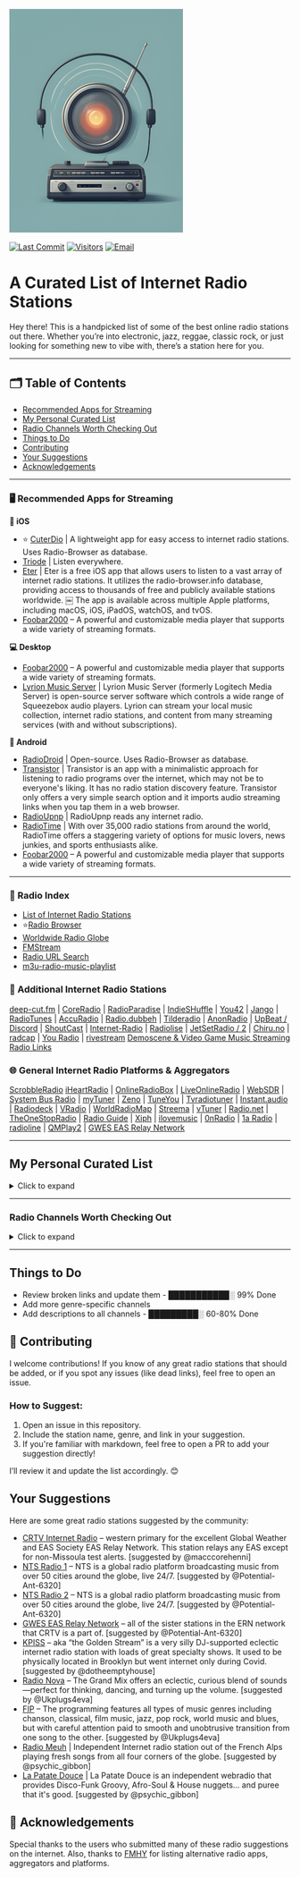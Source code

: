 ![Logo](https://github.com/deroverda/recommended-radio-streams/blob/main/logo_resized_enhanced.png?raw=true)

[![Last Commit](https://img.shields.io/github/last-commit/deroverda/recommended-radio-streams?style=flat-square)](https://github.com/deroverda/recommended-radio-streams)
[![Visitors](https://api.visitorbadge.io/api/VisitorHit?user=deroverda&repo=recommended-radio-streams&countColor=%237B1E7A&style=flat-square)](https://github.com/deroverda/recommended-radio-streams)
[![Email](https://img.shields.io/badge/email-D14836?style=flat-square&logo=gmail&logoColor=white)](mailto:disposablemail@mailbox.org)





# A Curated List of Internet Radio Stations

Hey there! This is a handpicked list of some of the best online radio stations out there. Whether you’re into electronic, jazz, reggae, classic rock, or just looking for something new to vibe with, there’s a station here for you.


---

## 🗂️ Table of Contents
- [Recommended Apps for Streaming](#️-recommended-apps-for-streaming)
- [My Personal Curated List](#my-personal-curated-list)
- [Radio Channels Worth Checking Out](#radio-channels-worth-checking-out)
- [Things to Do](#things-to-do)
- [Contributing](#contributing)
- [Your Suggestions](#your-suggestions)
- [Acknowledgements](#acknowledgements)

---

### 🖥️ **Recommended Apps for Streaming**

**📱 iOS**
- ⭐ [CuterDio](https://cuterdio.com/en) | A lightweight app for easy access to internet radio stations. Uses Radio-Browser as database. 
- [Triode](https://triode.app/) | Listen everywhere.
- [Eter](https://apps.apple.com/se/app/eter-streaming-internet-radio/id1523221566?l=en-GB) | Eter is a free iOS app that allows users to listen to a vast array of internet radio stations. It utilizes the radio-browser.info database, providing access to thousands of free and publicly available stations worldwide.  ￼ The app is available across multiple Apple platforms, including macOS, iOS, iPadOS, watchOS, and tvOS.  
- [Foobar2000](https://www.foobar2000.org/) – A powerful and customizable media player that supports a wide variety of streaming formats.


**💻 Desktop**
- [Foobar2000](https://www.foobar2000.org/) – A powerful and customizable media player that supports a wide variety of streaming formats.
- [Lyrion Music Server](https://github.com/LMS-Community) | Lyrion Music Server (formerly Logitech Media Server) is open-source server software which controls a wide range of Squeezebox audio players. Lyrion can stream your local music collection, internet radio stations, and content from many streaming services (with and without subscriptions).

**🤖 Android**
- [RadioDroid](https://github.com/segler-alex/RadioDroid) | Open-source. Uses Radio-Browser as database. 
- [Transistor](https://codeberg.org/y20k/transistor) | Transistor is an app with a minimalistic approach for listening to radio programs over the internet, which may not be to everyone's liking. It has no radio station discovery feature. Transistor only offers a very simple search option and it imports audio streaming links when you tap them in a web browser.
- [RadioUpnp](https://play.google.com/store/apps/details?id=com.watea.radio_upnp) | RadioUpnp reads any internet radio.
- [RadioTime](https://play.google.com/store/apps/details?id=com.radiotime.app) | With over 35,000 radio stations from around the world, RadioTime offers a staggering variety of options for music lovers, news junkies, and sports enthusiasts alike.
- [Foobar2000](https://www.foobar2000.org/) – A powerful and customizable media player that supports a wide variety of streaming formats.



---

### 📜 Radio Index

- [List of Internet Radio Stations](https://en.wikipedia.org/wiki/List_of_Internet_radio_stations)
- ⭐[Radio Browser](https://www.radio-browser.info)
- [Worldwide Radio Globe](https://radio.garden/)
- [FMStream](https://fmstream.org)
- [Radio URL Search](https://streamurl.link)
- [m3u-radio-music-playlist](https://junguler.github.io/m3u-radio-music-playlists)

### 🔗 Additional Internet Radio Stations
[deep-cut.fm](https://deep-cut.fm) | [CoreRadio](https://coreradio.online/) | [RadioParadise](https://www.radioparadise.com) | [IndieSHuffle](https://www.indieshuffle.com) | [You42](https://www.you42.com) | [Jango](https://www.jango.com) | [RadioTunes](https://www.radiotunes.com)  | [AccuRadio](https://www.accuradio.com) | [Radio.dubbeh](https://radio.dubbeh.net/) | [Tilderadio](https://tilderadio.org/) | [AnonRadio](https://anonradio.net) | [UpBeat / Discord](https://discord.com) | [ShoutCast](https://www.shoutcast.com) | [Internet-Radio](https://www.internet-radio.com) | [Radiolise](https://radiolise.com) | [JetSetRadio / 2](https://jetsetradio.live/) | [Chiru.no](https://chiru.no) | [radcap](https://www.radcap.ru) | [You Radio](https://play.you.radio/) | [rivestream](https://www.rivestream.com) [Demoscene & Video Game Music Streaming Radio Links](https://mw.rat.bz/davgmsrl/)

### 🌐 General Internet Radio Platforms & Aggregators
[ScrobbleRadio](https://scrobblerad.io/) [iHeartRadio](https://www.iheart.com) | [OnlineRadioBox](https://onlineradiobox.com) | [LiveOnlineRadio](https://www.liveonlineradio.net) | [WebSDR](http://websdr.org/) | [System Bus Radio](https://github.com/fulldecent/system-bus-radio) | [myTuner](https://mytuner-radio.com) | [Zeno](https://zeno.fm) | [TuneYou](https://tuneyou.com) | [Tvradiotuner](https://tvradiotuner.com) | [Instant.audio](https://instant.audio) | [Radiodeck](https://www.radiodeck.com) | [VRadio](https://www.vradio.app) | [WorldRadioMap](https://www.worldradiomap.com) | [Streema](https://streema.com) | [vTuner](https://www.vtuner.com) | [Radio.net](https://www.radio.net) | [TheOneStopRadio](https://theonestopradio.com) | [Radio Guide](https://www.radioguide.fm) | [Xiph](https://xiph.org) | [ilovemusic](https://ilovemusic.de/) | [0nRadio](https://0nradio.com) | [1a Radio](https://1aradio.com) | [radioline](https://www.radioline.co) | [QMPlay2](https://github.com/zaps166/QMPlay2) | [GWES EAS Relay Network](https://gwes-eas.network/listen/)

---

## My Personal Curated List
<details>
  <summary>Click to expand</summary>

### Artist Specific 👑
- **2pac (Exclusive Radio)**: [Link](https://streaming.exclusive.radio/er/2pac/icecast.audio)  
- **ABBA (Exclusive Radio)**: [Link](https://streaming.exclusive.radio/er/abba/icecast.audio)  
- **Aretha Franklin (Exclusive Radio)**: [Link](https://streaming.exclusive.radio/er/arethafranklin/icecast.audio)  
- **BB King (Exclusive Radio)**: [Link](https://streaming.exclusive.radio/er/bbking/icecast.audio)  
- **Bob Marley (Exclusive Radio)**: [Link](https://streaming.exclusive.radio/er/bobmarley/icecast.audio)  
- **Creedence Clearwater Revival (Exclusive Radio)**: [Link](https://streaming.exclusive.radio/er/creedence/icecast.audio)  
- **Daft Punk (Exclusive Radio)**: [Link](https://www.surfmusik.de/m3u/exclusively-daft-punk,20696.m3u)  
- **Ella Fitzgerald (Exclusive Radio)**: [Link](https://streaming.exclusive.radio/er/ellafitzgerald/icecast.audio)  
- **Eric Clapton (Exclusive Radio)**: [Link](https://streaming.exclusive.radio/er/ericclapton/icecast.audio)  
- **Fleetwood Mac (Exclusive Radio)**: [Link](https://streaming.exclusive.radio/er/fleetwoodmac/icecast.audio)  
- **Jimi Hendrix (Exclusive Radio)**: [Link](https://streaming.exclusive.radio/er/hendrix/icecast.audio)  
- **John Coltrane (Exclusive Radio)**: [Link](http://streaming.exclusive.radio/er/johncoltrane/icecast.audio)  
- **Steely Dan (Exclusive Radio)**: [Link](https://streaming.exclusive.radio/er/steelydan/icecast.audio)  
- **Supertramp (Exclusive Radio)**: [Link](https://streaming.exclusive.radio/er/supertramp/icecast.audio)  
- **The Beatles (Exclusive Radio)**: [Link](http://streaming.exclusive.radio/er/beatles/icecast.audio)  
- **The Police (Exclusive Radio)**: [Link](https://streaming.exclusive.radio/er/policehits/icecast.audio)  
- **Van Morrison (Exclusive Radio)**: [Link](https://streaming.exclusive.radio/er/vanmorrison/icecast.audio)  
- **Red Hot Chili Peppers (Australian Digital Radio Network)**: [Link](http://abm22.com.au:8000/CONTAINER129)  
- **Eminem (Australian Digital Radio)**: [Link](http://abm21.com.au:8000/CONTAINER158) | Slim Shady
- **⭐Grateful Dead Radio - WGDR**: [Link](https://www.madmusicradio.com/wgdr)
- **Grateful Dead**: [Link](http://108.163.245.230:8100/stream) | unknown station
- **Rolling Stones (Virgin Radio Rockstar)**: [Link](https://icy.unitedradio.it/VirginSpecialEvent.mp3)



---

### Classical 🎻

- **Calm Radio - Symphony**: [Link](https://calmradio.com/channel-guide/classical-music)
- **Calm Radio - Classical Mix**: [Link](https://calmradio.com/channel-guide/classical-music)
- **Calm Radio - Opera**: [Link](https://calmradio.com/channel-guide/classical-music)
- **WFMT Chicago**: [Link](https://www.wfmt.com/) | WFMT has been broadcasting classical music since 1951. Its website says WFMT "strives to entertain, engage, and above all, respect its listeners with a quality and variety of programming found nowhere else." It is also the primary station of the nationally syndicated WFMT Radio Network and a jazz network available to other public radio stations around the U.S. 
- **WBJC Baltimore**: [Link](https://www.wbjc.com/) | WBJC-FM is the classical radio voice of Baltimore City Community College.
- **WMNR**: [Link](https://www.wmnr.org/listen) | WMNR Fine Arts Radio is a public radio station, licensed to the Town of Monroe (Connecticut). We are on air 24/7,  providing classical and classic music via FM signal to much of Connecticut and nearby portions of New York. Our live stream is enjoyed around the world.
- **Only Mozart (Australian Digital Radio**: [Link](http://abm21.com.au:8000/CONTAINER10) | Mozart 
---

### Electronic ⚡
- **1.FM - Deep Techno & House**: [Link](https://www.1.fm/stations)
- **Cashmere Radio**: [Link](http://cashmereradio.com) | A Berlin-based station with diverse, experimental electronic music.
- **Dance Wave**: [Link](http://dancewave.com) | Focuses on upbeat electronic dance music.
- **FluxFM - ChillHop**: [Link](http://fluxfm.de/chillhop) | Plays a relaxed mix of hip-hop influenced electronic beats.
- **FluxFM - Hippie Trippy Garden**: [Link](https://www.fluxfm.de/posts/401dece5-d1f7-4d5b-9a50-5a1481758118) | Features psychedelic and experimental electronic music.
- **FluxFM - Sound Of Berlin**: [Link](http://fluxfm.de/sound-of-berlin) | Showcases the electronic music scene of Berlin.
- **FluxFM - Berlin Beach House Radio**: [Link](http://fluxfm.de/berlin-beach-house)  
- **Frisky Deep**: [Link](https://www.friskyradio.com/) | Specializes in deep house and similar electronic styles.
- **Frisky Radio**: [Link](https://www.friskyradio.com/) | A broader mix of various electronic genres.
- **LYL Radio**: [Link](https://lyl.live/) |  An independent station known for diverse and eclectic electronic selections.
- **LuxuriaMusic**: [Link](http://luxuriamusic.com) | Plays retro-futuristic and exotica-influenced electronic music.
- **Octave Radio**: [Link](http://octaveradio.com) | Plays a variety of electronic music, sometimes also categorized as Jazz.
- **OpenLab FM**: [Link](https://openlab.fm) | Broadcasting from Ibiza, this station offers a unique blend of electronic music and visual arts, curated by a roster of creative professionals.
- **NTS Radio - Poolside**: [Link](http://ntslive.co.uk) | Features chill and summery electronic vibes.
- **Radio Caprice - Minimal Tech House**: [Link](http://www.radcap.ru/) | Tech house
- **Skylab Radio**: [Link](http://skylabradio.com) | Known for spacey, ambient, and experimental electronic sounds.
- **Datafruits**: [Link](https://datafruits.fm/) | Focuses on chiptune and video game-inspired electronic music.
- **dublab**: [Link](http://dublab.com) | Features a wide range of experimental and underground electronic music.
- **TEKnival Radio**: [Link](http://teknivalradio.com) | Plays hard-edged techno and rave-inspired electronic music. 
- **Rainwave - All**: [Link](http://rainwave.cc/all) | A mix of different types of video game music including electronic styles.
- **Rainwave - Chiptunes**: [Link](https://rainwave.cc/chiptune/)  | BLEEPS AND BLOOPS, FROM GAMES AND MORE.
- **Italoradio.fm**: [Link](https://italoradio.fm/) | Plays Italo-disco music.
- **Radio ItaloPower!**: [Link](http://italopower.com) | Italodisco hits & rarities.
- **Radio BipTunia**: [Link](https://biptunia.com/) | Plays experimental and quirky electronic music.
- **Shonan Beach FM**: [Link](https://www.beachfm.co.jp/) | Japanese radio station focusing on chilled out electronic and beach vibes.
- **Fnoob Techno**: [Link](https://fnoobtechno.com/) | A dedicated techno station.
- **⭐Nightwave Plaza**: [Link](http://radio.plaza.one/mp3) | Welcome to 24/7 online vaporwave and future funk radio station.
- **Tech House (Australian Digital Radio)**: [Link](http://abm22.com.au:8000/CONTAINER18) | Tech House
- **Acid House (Australian Digital Radio)**: [Link](http://abm22.com.au:8000/CONTAINER1) | Acid House .

---

### General 📻
- **BBC Radio 6 Music**: [Link](http://as-hls-ww-live.akamaized.net/pool_904/live/ww/bbc_6music/bbc_6music.isml/bbc_6music-audio=320000.m3u8)
- **Birch Street Radio**: [Link](https://jenny.torontocast.com:8172/stream) | adult alternative, classic rock, folk rock, alternative rock, americana, indie rock, progressive rock, singer-songwriters 
- **Doctor Pundit - Yacht Rock Jams**: [Link](https://www.doctorpundit.com/media/) | Yach Rock.  
- **Yacht Rock Miami**: [Link](https://www.yachtrockmiami.com/)  | Yach Rock.  
- **SuperStereo 1 - Yacht Rock**: [Link](https://www.hiresaudio.online/category/radio/) | Yach Rock. 
- **Classic Vinyl HD**: [Link](https://walmradio.com/classic/)  | general
- **KTKE 101.5 FM**: [Link](https://www.truckeetahoeradio.com/) | general station
- **Lahmacun Radio**: [Link](https://streaming.lahmacun.hu/listen/lahmacun_radio/radio.mp3) | Lahmacun.hu is an online music & more radio from Budapest.
- **SuperStereo 1+ - Disco, Soul & Funk**: [Link](https://www.hiresaudio.online/category/radio/)  
- **Soho Radio**: [Link](http://sohoradio.com) | A London-based station with a variety of music and talk shows.
- **Technicolor Web Of Sound**: [Link](https://www.techwebsound.com/) | Plays 1960s psychedelic rock and pop. 
- **The Dump**: [Link](http://thedump.com) |  Eclectic mix of various genres and obscure music.
- **The Lake Radio**: [Link](http://thelakeradio.com) | The Lake is a place for music and sounds. The radio stream runs at all hours of the day and is randomized. No one knows what The Lake plays next.
- **The SoCal Sound**: [Link](http://thesocalsound.org) | Features contemporary California rock, pop and indie music. 
- **The Penthouse**: [Link](https://thepenthouse.fm/) | Asoul, r&b and pop music. variety of classic 
- **Time Capsule Show**: [Link](https://ckut.ca/timecapsule/))  
- **Totally Wired Radio**: [Link](http://totallywiredradio.com) |  Plays a mix of indie, punk, and alternative music.
- **181.fm**: [Link](https://www.181.fm/)  
- **Her.st - Propaganda Broadcast**: [Link](https://her.st/radio/) | This station is a 24/7 stream of Her.st Propaganda Broadcast! Conspiracy Theories, Philosophy, and more! Coast to Coast AM archives, Alan Watts lectures, Terence McKenna lectures, and more!
- **J-Club Club Bandstand**: [Link](http://jclubradio.com) | Plays a mix of classic and contemporary Japanese music.
- **KBON**: [Link](https://www.kbon.com/) | Plays a mix of Louisiana-based music.
- **KKJZ-HD88.1**: [Link](https://kkjz.org/) | A public radio station that plays jazz and blues.
- **Le Grigri**: [Link](http://legrigri.com) | Plays a mix of African and Caribbean music.
- **Le Mellotron**: [Link](http://lemellotron.com) | Features a mix of world music, jazz and electronic.
- **Mondo Bongo Radio**: [Link](http://mondobongoradio.com) | Plays a mix of world music, exotica and soul.
- **Mother Earth Radio**: [Link](http://motherearthradio.com) | Plays a mix of nature-themed, acoustic music.
- **Mother Earth Radio - Instrumental**: [Link](http://motherearthradio.com/instrumental)  
- **Mutant Radio**: [Link](http://mutantradio.com) |  Plays an eclectic mix of experimental and alternative music.
- **Nugs Radio**: [Link](http://nugs.net) |  Plays live recordings of rock and jam bands.
- **Pi ano**: [Link](http://stream.p-node.org/piano) |  Piano only. 
- **REYFM**: [Link](https://rey.fm/) | Plays contemporary pop and latin music.
- **Radio France**: [Link](http://www.radiofrance.fr/live) | A French public radio station with a variety of programming.
- **Radio Paradise - Main Mix**: [Link](http://radioparadise.com/main-mix)  
- **Radio Free Phoenix**: [Link](http://radiofreephoenix.com) | general
- **Radio Krimi**: [Link](http://radiokrimi.com) | Plays mystery-themed radio dramas.
- **Retro Soul Radio UK**: [Link](https://www.retrosoulradio.co.uk) | Plays soul music, featuring both classic and contemporary soul tracks.
- **KEXP**: [Link](https://www.kexp.org/listen/) | Highly praised for its exceptional music selection.
- **⭐Do!! You!!! Radio**: [Link](https://doyouworld.out.airtime.pro/doyouworld_a) | London-based community radio station. Family radio Broadcasting from London town Monday to Friday. Do!! You!!! World is a totally independent station, free of corporate investment. A radio station solely funded by the listeners that will always be free at the point of use.
- **⭐Radio Nula**: [Link](https://strm.radionula.com/classics) | CLASSIC Soul - Funk - Disco - Hip-Hop and all that Jazz 
- **Netil Radio**: [Link](https://netilradio.out.airtime.pro/netilradio_a) |London's community voice broadcasting live from a converted shipping container atop of Netil Market.
- **⭐FIP**: [Link](https://stream.radiofrance.fr/fip/fip.m3u8) | Welcome to Fip, the most eclectic music radio in the world! Listen online to the 8 thematic webradios and find your favorite shows, all for free and without advertising. 
- **Fluid Radio**: [Link](http://uk4-vn.webcast-server.net:9270/) | Fluid Radio brings you the best in experimental frequencies allowing listeners, artists, producers and promoters to be completely involved in the growth and direction of the station. Focusing on experimental genres, we aim to provide a space to share in the creative process and spread the experience of inner exploration through musical expression. The playlist is diverse, encompassing Ambient, Modern Classical, Experimental Acoustic, Folk and Abstract sounds.
- **⭐La Patate Douce**: [Link](http://listen.radioking.com/radio/285742/stream/331753)
- **⭐WFMU**: [Link](http://wfmu.org) | A freeform radio station offering a wide range of music, from rock to experimental.

---

### Hip-Hop/Rap 🎤
- **90s90s HipHop & Rap**: [Link](http://streams.90s90s.de/hiphop/mp3-192/streams.90s90s.de/) | 90s.
- **181.FM - Old School HipHop/RnB**: [Link](http://listen.181fm.com/181-oldschool_128k.mp3) | Old school.
- **Old School Rap (Australian Digital Radio)**: [Link](http://abm21.com.au:8000/CONTAINER69) | Old School Rap

---

 
### Jazz 🎷
- **Adroit Jazz Underground**: [Link](https://mytuner-radio.com/sv/radio/adroit-jazz-underground-492026/) | Focuses on underground and less mainstream jazz.
- **Jazz Con Class**: [Link](http://jazzconclass.com) | Jazz Con Class Radio, hosted by Jose Reyes, is a 24/7 online station focused on traditional/classic Jazz from the late 40s to the early 70s. It aims to revive and celebrate Jazz music, which Reyes feels has been overlooked
- **KSDS Jazz 88.3 FM**: [Link](https://www.jazz88.org/) | A public radio station broadcasting classic and contemporary jazz.
- **Radio Suisse Jazz**: [Link](http://radiosuissejazz.ch) | Radio Swiss Jazz is the perfect musical companion: swinging standards from the «Great American Songbook» as well as gems of innovative bebop instrumentalists, supplemented with Latin, Black and World Music, result in the ideal non-stop mix for any time of day or night. 
- **WBGO 88.3**: [Link](http://wbgo.org) | A New York-based public radio station specializing in jazz.
- **WDNA 88.9**: [Link](http://wdna.org) |  Miami-based public radio station focused on jazz and Latin jazz.
- **KEWU-FM (89.5 MHz Jazz 89.5)**: [Link](https://kewuradio.ewu.edu/KEWU_Jazz_89.5) | A public radio station with a focus on jazz.
- **Octave Radio**: [Link](https://octaverecords.out.airtime.pro/octaverecords_a?_ga=2.139116787.1781832620.1687634712-199058362.1687634712) | Also appears in the Electronic category, sometimes plays jazz.
- **⭐Head Wax Radio**: [Link](https://headwaxradio.radioca.st/stream) | Future sounds of jazz. Head Wax is music for your mind, body and soul... and your dancing feet. Broadcasting from Dublin, Ireland from the same people who gave us Dublin's JazzFM 89.8 back in the day.
---
  

### Lounge & Chill 🍹🌅🌴
- **1.FM - Costa Del Mar**: [Link](https://www.1.fm/stations) | Vibe out to ambient and lounge music. Costa Del Mar is easy listening inspired by the sea.
- **1.FM - Sax4Love**: [Link](https://www.1.fm/stations) | Sax4Love is dedicated exclusively to Saxophone music and offers you this unique channel: "Smooth Jazz".
- **24/7 LoFi Radio**: [Link](https://www.247lofiradio.com/) | LoFi
- **FluxFM - FluxLounge**: [Link](http://fluxfm.de/fluxlounge) | An unexcited mix of soft pop, singer-songwriter and smooth tunes ensures a pleasant feel-good atmosphere. A bubble bath for the ears.
- **Blue Marlin Ibiza**: [Link](http://www.bluemarlinibiza.com/radio/live) | The station offers a curated mix of Balearic beats, house, and electronic music, reflecting the relaxed yet vibrant atmosphere of Ibiza. It streams live DJ sets and exclusive music.
- **Nordic Lodge**: [Link](https://www.nordiclodgeradio.com/) | Chill-out Music for the Open-Minded Listener
- **Ambient Sleeping Pill**: [Link](https://s.stereoscenic.com/asp-h.m3u) | internet radio streaming music for sleep, meditation or study; for tuning out distractions or simply relaxing; ad-free, beat-free, never too new-age or dark 
- **The Queit Village**: [Link](https://cp3.shoutcheap.com:2199/tunein/mark1234.pls) | The Quiet Village is the soundtrack for your Tiki bar! Featuring Exotica, Hawaiian and Lounge music from yesterday and today, and interviews.
- **FreeCodeCamp**: [Link](https://coderadio-admin-v2.freecodecamp.org/listen/coderadio/radio.mp3) | Welcome to Code Radio. 24/7 music designed for coding.
- **Hunter FM LoFi**: [Link](https://live.hunter.fm/lofi_high) | Perfect beats for studying and working, or even relaxing and falling asleep. 
- **⭐Moon Phase Radio**: [Link](https://cp12.serverse.com/proxy/moonphase/stream) | Moon Phase Radio brings to you commercial free Ambient & Downtempo music 24 hrs a day. MPR commenced broadcasting on 1st January 2010. Our Ambient music is a great way of distancing yourself from this busy planet and experiencing the calm of Mare Tranquillitatis.
- ** Smooth Chill**: [Link](https://media-ssl.musicradio.com/ChillMP3) | Music To Chill To
- ** Radio Schizoid - Chillout**: [Link](http://94.130.113.214:8000/chill) | Escape Reality - Chillout /Ambient Finest Psychedelic Chillout/Ambient Tunes.
---

### Oldies/Classic 📼
- **Pumpkin FM - 1940s radio**: [Link](http://pumpkinfm.com/1940s-stream) | The Old Time Radio Network
- **Pumpkin FM - Radio England**: [Link](http://pumpkinfm.com/radio-england-stream) | The Old Time Radio Network
- **Ultimate Oldies Radio**: [Link](http://ultimateoldiesradio.com) | Musical History of the 50's, 60's, 70's & More!
- **Vintage Obscura Radio**: [Link](http://vintageobscura.com) | Nearly 100,000 music-obsessed researchers scour the internet daily to uncover nearly forgotten music of every genre and category at /r/vintageobscura
- **Radio Nostalgia**: [Link](http://cast1.torontocast.com:1630/stream) | Plays classic pop and music from the 1940's to 1980's.
- **The Retro Attic**: [Link](	https://psn3.prostreaming.net:2199/tunein/theretro.pls) | 50s-70S LOST AND CLASSIC OLDIES
- **Radio Dismuke – 1920’s 1930’s Jazz and Pop**: [Link](http://dismuke.org) | Plays music from the 1920s and 1930s, including jazz and pop classics.

---

### Reggae & Dub 🇯🇲 🟩🟨🟥
- **Dr Dick's Dub Shack**: [Link](http://drdicksdubshack.com) | Bermuda-based online radio station playing all species of dub, downtempo and bass music -  from the classic early analogue dub reggae of the 60s and 70s, through to 80s and 90s digidub, on to year 3000 steppas and future bass music!
- **Alpha Boys School Radio**: [Link](http://alphaboysschoolradio.com) | Every song features at least one past student of the Alpha music programme in Kingston, Jamaica. Founded in 1880, Alpha has helped launch the careers of jazz innovators, ska pioneers and reggae icons. Operated by the Sisters of Mercy of Jamaica, a Catholic order of nuns since 1890, Alpha continues to develop the next generation of music talent.
- **King Dub Radio**: [Link](http://london-dedicated.myautodj.com:8862/stream) | King Dub Radio is the online radio station of 'King Dub Records' from France. They are dedicated to spread Soundsystem Culture to the world and play Roots & Culture Dub as well as new digital Dub tune. 
---

### ⭐**SomaFM**
- **SomaFM - Bossa Beyond**: [Link](https://somafm.com/listen/) - Silky-smooth, laid-back Brazilian-style rhythms of Bossa Nova, Samba and beyond
- **SomaFM - Deep Space One**: [Link](https://somafm.com/listen/) - Deep ambient electronic, experimental and space music. For inner and outer space exploration.
- **SomaFM - Groove Salad**: [Link](https://somafm.com/listen/) | A nicely chilled plate of ambient/downtempo beats and grooves.
- **SomaFM - Groove Salad Classic**: [Link](https://somafm.com/listen/) | The classic (early 2000s) version of a nicely chilled plate of ambient/downtempo beats and grooves.
- **SomaFM - Left Coast 70s**: [Link](https://somafm.com/listen/) | Mellow album rock from the Seventies. Yacht not required.
- **SomaFM - SF Police Scanner**: [Link](https://somafm.com/listen/) | San Francisco Public Safety Scanner Feed
- **SomaFM - Seven Inch Soul**: [Link](https://somafm.com/listen/) | Vintage soul tracks from the original 45 RPM vinyl.
- **SomaFM - ThistleRadio**: [Link](https://somafm.com/listen/) | Exploring music from Celtic roots and branches
- **SomaFM - Suburbs of Goa**: [Link](http://somafm.com/suburbsofgoa) | Desi-influenced Asian world beats and beyond.
- **SomaFM - ALL CHANNELS**: [Link](https://somafm.com/listen/)

---

### World Music 🌍
**African** 🪘🦁
- **Oroko Radio**: [Link](https://oroko.live/) | Afro Indie Radio features Indie, Folk, and Soul music, led by Nigerian-born artist Tommy WÁ. Blending Afro Indie acoustics with poetic storytelling, his music reflects a fusion of genres, drawing from experiences in Nigeria and Ghana. Written in English, Yoruba dialects, and pidgin, his soulful works promote connection and emotional depth.
- **Pan African Space Station**: [Link](https://panafricanspacestation.org.za/) | The Pan African Space Station (PASS), founded by Chimurenga and Neo Muyanga in 2008, is a dynamic platform blending a live radio studio, performance space, research hub, and internet radio station. Drawing inspiration from Sun Ra's philosophy, PASS creates new forms of knowledge, challenges perceptions of Africa, and explores shared human and historical connections.
- **Radio Caprice - Afrobeat**: [Link](http://www.radcap.ru/)
- **Alefa Music - Afrobeat** [Link](https://alefamusic.net/) | Alefamusic is a webradio dedicated to Malagasy music, especially the salegy rhythm. Founded in 2006 in France, it began as a radio show hosted by DJ Gasy Mich and Fabrice Mystone on Aligre FM 93.1 Paris, airing until November 2017. The webradio launched in 2012, continuing the show’s legacy by broadcasting Malagasy music worldwide.
- **Afro FM**: [Link](http://stream.zeno.fm/fu367ky6hkeuv)
- **Jazz Afro**: [Link](http://jazz-radio-afro.ice.infomaniak.ch/jazz-radio-afro.mp3)
- **Afro House (Australian Digital Radio)**: [Link](http://abm22.com.au:8000/CONTAINER53) | Afro House 

**Latin/Caribbean** 🌴🎺
- **Gladys Palmera Coleccion**: [Link](http://gladyspalmera.com/coleccion) | Plays a mix of Latin and Spanish music.
- **Isla Negra Upbeat**: [Link](https://www.radio-browser.info/history/af54e7ca-3a45-40cd-8ca8-c5ee9bc4231d) | Radio Isla Negra is a non-profit, non-commercial radio station created by Hernan Rodriguez M in 1999 from the small beach town of Isla Negra, Chile. It has been an unparalleled source of handpicked music from across the musical spectrum. Its mission is to find the best tracks regardless of time, genre, or style.
- **Isla Negra Slowbeat**: [Link](https://www.radio-browser.info/history/c3517203-bd27-4019-9ba9-a72a53e4c88f)

**Asian** 🇯🇵
- **listen.moe**: [Link](https://listen.moe/kpop/stream) | k-pop
- **J-Pop Sakura 懐かしい asia DREAM radio**: [Link](https://cast1.torontocast.com:2170/;.mp3) | j-pop

**Other** 🌀
- **Celtic Music Radio**: [Link](https://www.celticmusicradio.net/) | Celtic Music Radio 95FM, run by volunteers, brings traditional, folk, roots, Americana, and world music to Glasgow and beyond. Supporting emerging acts, we connect with Scottish culture and festivals. Tune in via 95FM, DAB, apps, or online. As a charity, we rely on donations, fundraisers, and limited ads.
- **Worldwide FM**: [Link](https://worldwidefm.out.airtime.pro/worldwidefm_b) | Worldwide FM is an award-winning community and platform where marginalised voices, alternative perspectives and shared progressive values are brought to the forefront through music and culture. 
- **Hollow Earth Radio** : [Link](http://centova.rockhost.com:8001/stream) | We are also an all-ages music and performance venue. Our focus is on audio not often heard on the traditional radio dial, including: found sound, field recordings, forgotten music, local musicians, bedroom recordings, lo-fi demos, dreams, storytelling, conversations from within marginalized communities and things that feel real.  
- **Radio Caprice - Middle Eastern Music**: [Link](http://79.111.119.111:8004/middleeast) | Middle East 
---

### Emergency/ATC 🚨✈️
- **Maricopa County - Police (Valley Wide) & DPS (Highway Patrol) - Phoenix, AZ Scanner**: [Link](http://brickcamp.biz:8097/city-scan)
- **Pittsburgh Police, Fire and EMS**: [Link](https://broadcastify.cdnstream1.com/21738)
- **LiveRTC KJFK Tower 2, New York**: [Link](https://www.liveatc.net/play/kjfk9_s.pls)

</details>

---

### Radio Channels Worth Checking Out
<details>
  <summary>Click to expand</summary>

These are some channels I’ve heard are good, but I haven't had the chance to check them all out yet. Feel free to explore and see what suits your taste! most links seem to be dead, manually search for these using the tools above. please report and I'll update.😊
- **1FM Chillout Lounge**: [Link](https://www.1.fm/stations) | Plays chillout, ambient, and relaxing music.
- **113.fm Hits 1997 – Ads**: [Link](https://www.113.fm/) | Plays popular music hits from 1997 along with occasional ads.
- **All Jazz Radio**: [Link](https://www.madmusicradio.com/wjzz) | All jazz.
- **Ambient Sleeping Pill**: [Link](https://ambientsleepingpill.com/) | internet radio streaming music for sleep, meditation or study; for tuning out distractions or simply relaxing; ad-free, beat-free, never too new-age or dark 
- **Antenne Bayern**: [Link](https://www.antenne.de/webradio/) | A German radio station playing a variety of music genres, including pop and classic hits.
- **Antenne Bayern – CoffeeHouse**: [Link](https://www.antenne.de/webradio/coffeemusic) | Features soft, relaxing music for a peaceful coffeehouse atmosphere.
- **Berlin Community Radio**: [Link](https://tunein.com/radio/Berlin-Community-Radio-s209811/) | A community radio station in Berlin offering diverse programming.
- **Beyond the Beat Generation**: [Link](http://www.beyondthebeatgeneration.com/) | Plays jazz and experimental music inspired by the Beat Generation.
- **Blue Marlin Ibiza – Dance/Elect**: [Link](https://www.bluemarlinibiza.com/radio/) | Plays electronic dance music and live DJ mixes from the Blue Marlin Ibiza.
- **Bondi Beach Radio – Sydney**: [Link](https://bondiradio.com.au/) | Broadcasting from Sydney’s Bondi Beach, featuring a mix of music and local news.
- **ChillTraxx – World’s Chillout Channel**: [Link](https://www.chilltrax.com/) | Plays relaxing chillout and downtempo music.
- **CKUT 90.3 Montreal College Community Radio**: [Link](http://ckut.ca) | A community radio station offering diverse programming from McGill University in Montreal.
- **Country Radio – USA**: [Link](https://country-radio.com/) | Plays country music, including classic hits and contemporary tracks.
- **Dublin Digital Radio – Ireland**: [Link](https://listen.dublindigitalradio.com/home) | An eclectic radio station from Dublin offering a mix of indie, electronic, and experimental music.
- **Eurodance Radio**: [Link](https://www.eurodance-radio.com/) | Plays Eurodance music, combining elements of house, techno, and pop.
- **Fine Music Radio 101.3 FM – Cape Town**: [Link](https://www.fmr.co.za/) | A South African radio station featuring classical music and jazz.
- **FIP – France**: [Link](https://www.radiofrance.fr/fip) | A French station with an eclectic playlist, including jazz, world music, and contemporary styles.
- **Folk Alley – Ohio**: [Link](https://folkalley.com/) | Plays folk music from Ohio, including contemporary and traditional songs.
- **Frisky Radio – Chill**: [Link](http://friskyradio.com) | Specializes in chill electronic music.
- **Frisky Radio – Deep**: [Link](https://www.friskyradio.com/) | Plays deep house and ambient electronic music.
- **Frisky Radio – Underground Electronic**: [Link](http://friskyradio.com) | Focuses on underground electronic genres like techno and deep house.
- **Galaxie Radio – Haiti**: [Link](http://galaxieradio.com) | Plays a variety of genres from Haiti, including reggae and kompa music.
- **Galaxie 104.5**: [Link](http://radiogalaxie.com) | Another frequency for Galaxie Radio offering similar Haitian music programming.
- **Irish Pub Radio**: [Link](http://irishpubradio.com) | Plays traditional Irish music, ideal for an Irish pub atmosphere.
- **Jazz 88 – San Diego**: [Link](https://jazz88.org) | A jazz station broadcasting from San Diego.
- **Jazz & Blues Radio – United States**: [Link](https://www.radio.se/s/jazzradio-blues) | Plays a mix of jazz and blues music.
- **Jazz24**: [Link](https://www.jazz24.org/) | A station dedicated to playing smooth and contemporary jazz.
- **JazzFM – UK**: [Link](http://jazzfm.com) | A British radio station focused on jazz, blues, and soul music.
- **KCLR96FM – Kilkenny, Ireland**: [Link](http://kclr96fm.com) | A regional station from Kilkenny, Ireland, offering a mix of music and local news.
- **KCRW 89.9 FM – Los Angeles**: [Link](https://www.kcrw.com/) | A public radio station offering a variety of music, talk, and culture programming.
- **KDHX 88.1 FM – St. Louis**: [Link](http://kdhx.org) | A community radio station in St. Louis offering diverse music and local programming.
- **KEXP – Seattle, University of Washington**: [Link](http://kexp.org) | A popular station from Seattle, offering indie and alternative music.
- **KEXP 90.3 FM – Seattle**: [Link](http://kexp.org) | Another station under the KEXP umbrella, focusing on indie, alternative, and world music.
- **KissFM 2.0 Trance**: [Link](http://kissfm.com) | Plays trance and electronic dance music.
- **KIX Belgium – Talk and Radio**: [Link](https://www.radiokix.be/) | Offers a variety of talk and music programming from Belgium.
- **KNBR 104.5 – KFOG S.F. Talk/Music**: [Link](http://knbr.com) | San Francisco's station blending talk and music programming.
- **KUSF 90.3 FM – San Francisco**: [Link](https://www.kusf.org) | A student-run station from the University of San Francisco offering diverse programming.
- **KUTX 98.9 FM – Austin**: [Link](http://kutx.org) | An Austin-based station offering music, including indie rock and Americana.
- **KUTX 98.9 – Austin UT**: [Link](http://kutx.org) | Another frequency for KUTX offering music programming from the University of Texas at Austin.
- **KZSC 88.1 FM – Santa Cruz**: [Link](http://kzsc.org) | A community radio station from Santa Cruz, California, featuring diverse music.
- **KZSU 90.1 FM – Stanford**: [Link](https://kzsu.stanford.edu/) | A college radio station offering experimental and alternative programming.
- **KZSU Stanford 90.1 FM – Stanford, CA**: [Link](http://kzsu.stanford.edu) | Stanford's student-run radio station offering a mix of music and talk.
- **MacSlon’s Irish Pub Radio**: [Link](http://www.macslons-irish-pub-radio.com/) | Plays Irish folk and traditional music for an authentic pub experience.
- **Mondo Radio – Pop and Jazz**: [Link](http://mondoradio.com) | Features a mix of pop and jazz music.
- **Newtown Radio – Prog – Good Alt. – Brooklyn**: [Link](https://newtownradio.com) | A Brooklyn-based station offering progressive rock and alternative music.
- **Radio Caroline 259 Gold**: [Link](http://radiocaroline.co.uk) | A station broadcasting classic hits, based on the historic Radio Caroline pirate radio.
- **Radio Dismuke – 1920’s 1930’s Jazz and Pop**: [Link](http://dismuke.org) | Plays music from the 1920s and 1930s, including jazz and pop classics.
- **Radio France Internationale – World News**: [Link](http://rfi.org) | Offers news programming with a global perspective.
- **Radio Free Europe/Radio Liberty**: [Link](https://www.rferl.org/) | Provides news and information for countries with limited media freedoms.
- **Radio Galaxie 104.5**: [Link](http://radiogalaxie.com) | Another frequency for Radio Galaxie offering similar Haitian music programming.
- **Radio Marija – Lithuania**: [Link](https://www.marijosradijas.lt/) | A Lithuanian radio station offering religious programming.
- **Radio Nacional de Espana (RNE)**: [Link](https://www.rtve.es/radio) | Spain's national radio station offering news, music, and culture.
- **Radio New Zealand National**: [Link](http://rnz.co.nz) | A public radio station from New Zealand offering news, talk, and music programming.
- **Radio Nova – Ireland**: [Link](https://www.nova.ie/) | Offers rock and alternative music along with news and talk programming.
- **Radio Popolare – Milan, Italy**: [Link](http://radiopopolare.it) | A Milan-based station offering a mix of news, talk, and music.
- **Radio Reverb 97.2 – Brighton UK Community Radio**: [Link](http://radioreverb.com) | A community radio station from Brighton offering a mix of music and talk.
- **Radio Reverb 97.2 FM – Brighton**: [Link](https://www.radioreverb.com/) | Another frequency for Radio Reverb offering similar community radio programming.
- **Radio Subasio – Italy**: [Link](http://radiosubasio.com) | Plays a mix of contemporary and classic Italian pop and rock music.
- **Radio Swiss Jazz**: [Link](https://www.radioswissjazz.ch/en) | A Swiss station focused on jazz music.
- **Ralph Radio – Russia**: [Link](http://ralphradio.ru) | A Russian radio station offering pop and rock music.
- **Resonance 104.4FM – London – Diverse Community Radio**: [Link](https://www.resonancefm.com/) | A London-based community station offering a diverse mix of music and cultural programming.
- **Retro Soul Radio UK**: [Link](https://www.retrosoulradio.co.uk) | Plays soul music, featuring both classic and contemporary soul tracks.
- **Rinse FM – UK**: [Link](http://rinse.fm) | A London-based station focused on underground dance music and urban genres.
- **Rinse FM (Rinse France) – Dance/Urban – London**: [Link](http://rinse.fm) | A French version of Rinse FM with a focus on dance and urban music.
- **RTE Radio 1 – Ireland**: [Link](http://rte.ie) | Ireland's national public radio station, offering a mix of news, talk, and music.
- **Sky Radio 101Fm – Dutch/Netherlands – US Pop**: [Link](https://www.skyradio.nl/) | A Dutch station offering a mix of US pop and contemporary hits.
- **Smooth Jazz Chicago**: [Link](http://smoothjazzchicago.com) | Plays smooth jazz, featuring a variety of classic and contemporary jazz tracks.
- **Taui FM – Tahiti**: [Link](https://theonestopradio.com/radio/taui-fm) | A radio station broadcasting from Tahiti with a mix of local and international music.
- **The Current – Minnesota Public Radio**: [Link](http://thecurrent.org) | Offers a mix of indie rock, pop, and folk music, with a focus on new artists.
- **The Edge Radio – New Zealand**: [Link](http://theedge.co.nz) | Plays contemporary pop, rock, and alternative music from New Zealand.
- **The Jazz Groove**: [Link](https://jazzgroove.org/?channel=mix1) | Focuses on smooth jazz music, including contemporary and classic jazz.
- **Time Capsule Audio Network**: [Link](http://timecapsuleaudio.com) | A nostalgic station playing a variety of classic music and soundtracks.
- **TSF Jazz 89.9 FM – Paris – Jazz, Talk**: [Link](http://tsfjazz.com) | A Paris-based station focusing on jazz, talk shows, and interviews.
- **Tuned In Radio – Classical**: [Link](http://tunedinradio.com) | Plays classical music with a focus on orchestral and chamber pieces.
- **WBEZ 91.5 FM – Chicago**: [Link](http://wbez.org) | A public radio station in Chicago offering news, talk, and music programming.
- **WDR 1Live Plan B**: [Link](http://wdr.de) | A German station offering a mix of music, talk, and entertainment.
- **WGBH 89.7 – Boston**: [Link](http://wgbh.org) | A Boston-based public radio station offering classical music and cultural programming.
- **WGBH 99.5 FM – Classical Music**: [Link](http://wgbh.org) | Plays classical music and opera, including local and international performances.
- **WGTR FM – Christian/World Music**: [Link](http://wgtr.fm) | Plays Christian music alongside a selection of world music genres.
- **WLIR 92.7 – New York**: [Link](http://wliwfm.org) | Offers alternative rock, pop, and indie
- **WNYC 93.9 FM – New York**: [Link](http://wnyc.org) | A public radio station offering news, talk, and music programming.
- **WRIR 97.3 – Richmond, VA**: [Link](http://wrir.org) | A community radio station offering a variety of music genres and talk programming.
- **WTJU 91.1 – University of Virginia**: [Link](http://wtju.net) | A college radio station offering diverse programming, from indie to jazz.
- **WXXI 88.5 FM – Rochester**: [Link](http://wxxi.org) | A public radio station offering classical music and cultural programming.
- **WQXR Q2 – New York Public Radio**: [Link](http://wqxr.org) | A part of the New York Public Radio network, offering 24/7 classical music content for its audience.
- **WWOZ 90.7 – New Orleans**: [Link](https://www.wwoz.org/) | A New Orleans-based station broadcasting jazz, blues, and local music, reflecting the vibrant culture of the city.
- **WXYC 89.3FM – Chapel Hill, NC Freeform College Radio**: [Link](https://wxyc.org/) | A freeform radio station from the University of North Carolina at Chapel Hill, offering a diverse range of music and programming.


</details>

--- 

## Things to Do

- Review broken links and update them -  ███████████░ 99% Done
- Add more genre-specific channels
- Add descriptions to all channels - █████████░ 60-80% Done


## 🤝 Contributing

I welcome contributions! If you know of any great radio stations that should be added, or if you spot any issues (like dead links), feel free to open an issue. 

### How to Suggest:
1. Open an issue in this repository.
2. Include the station name, genre, and link in your suggestion.
3. If you're familiar with markdown, feel free to open a PR to add your suggestion directly!

I’ll review it and update the list accordingly. 😊


## Your Suggestions
Here are some great radio stations suggested by the community:

- [CRTV Internet Radio](https://erncrtv.com/) – western primary for the excellent Global Weather and EAS Society EAS Relay Network. This station relays any EAS except for non-Missoula test alerts. [suggested by @macccorehenni]
- [	NTS Radio 1](https://www.nts.live/1) – NTS is a global radio platform broadcasting music from over 50 cities around the globe, live 24/7. [suggested by @Potential-Ant-6320]
- [	NTS Radio 2](https://www.nts.live/2) – NTS is a global radio platform broadcasting music from over 50 cities around the globe, live 24/7. [suggested by @Potential-Ant-6320]
- [GWES EAS Relay Network](https://gwes-eas.network/listen/) – all of the sister stations in the ERN network that CRTV is a part of. [suggested by @Potential-Ant-6320]
- [KPISS](https://kpiss.fm/) – aka “the Golden Stream” is a very silly DJ-supported eclectic internet radio station with loads of great specialty shows. It used to be physically located in Brooklyn but went internet only during Covid. [suggested by @dotheemptyhouse]
- [Radio Nova](http://novazz.ice.infomaniak.ch/novazz-128.mp3) – The Grand Mix offers an eclectic, curious blend of sounds—perfect for thinking, dancing, and turning up the volume. [suggested by @Ukplugs4eva]
- [FIP](http://icecast.radiofrance.fr/fip-hifi.aac) – The programming features all types of music genres including chanson, classical, film music, jazz, pop rock, world music and blues, but with careful attention paid to smooth and unobtrusive transition from one song to the other.  [suggested by @Ukplugs4eva]
- [Radio Meuh](http://radiomeuh.ice.infomaniak.ch/radiomeuh-128.mp3) | Independent Internet radio station out of the French Alps playing fresh songs from all four corners of the globe. [suggested by @psychic_gibbon]
- [La Patate Douce](http://listen.radioking.com/radio/285742/stream/331753) | La Patate Douce is an independent webradio that provides Disco-Funk Groovy, Afro-Soul & House nuggets... and puree that it's good. [suggested by @psychic_gibbon]




## 🙏 Acknowledgements

Special thanks to the users who submitted many of these radio suggestions on the internet. Also, thanks to [FMHY](https://fmhy.pages.dev/) for listing alternative radio apps, aggregators and platforms. 

